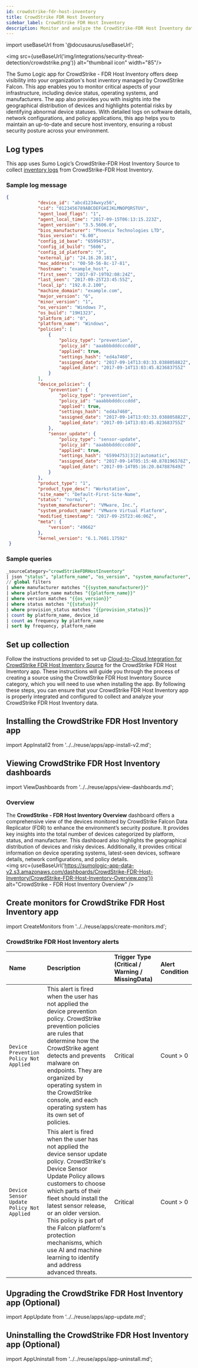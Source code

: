 ```yaml
---
id: crowdstrike-fdr-host-inventory
title: CrowdStrike FDR Host Inventory
sidebar_label: CrowdStrike FDR Host Inventory
description: Monitor and analyze the CrowdStrike-FDR Host Inventory data to detect potential security threats related to user activity.
---
```


import useBaseUrl from '@docusaurus/useBaseUrl';

<img src={useBaseUrl('img/integrations/security-threat-detection/crowdstrike.png')} alt="thumbnail icon" width="85"/>

The Sumo Logic app for CrowdStrike - FDR Host Inventory offers deep visibility into your organization's host inventory managed by CrowdStrike Falcon. This app enables you to monitor critical aspects of your infrastructure, including device status, operating systems, and manufacturers. The app also provides you with insights into the geographical distribution of devices and highlights potential risks by identifying abnormal device statuses. With detailed logs on software details, network configurations, and policy applications, this app helps you to maintain an up-to-date and secure host inventory, ensuring a robust security posture across your environment.

## Log types

This app uses Sumo Logic’s CrowdStrike-FDR Host Inventory Source to collect [inventory logs](https://falcon.crowdstrike.com/login/?next=%2Fdocumentation%2F84%2Fhost-and-host-group-management-apis#managing-hosts) from CrowdStrike-FDR Host Inventory.

### Sample log message

```json title="Host Inventory Log"
{
            "device_id": "abcd1234wxyz56",
            "cid": "0123456789ABCDEFGHIJKLMNOPQRSTUV",
            "agent_load_flags": "1",
            "agent_local_time": "2017-09-15T06:13:15.223Z",
            "agent_version": "3.5.5606.0",
            "bios_manufacturer": "Phoenix Technologies LTD",
            "bios_version": "6.00",
            "config_id_base": "65994753",
            "config_id_build": "5606",
            "config_id_platform": "3",
            "external_ip": "24.16.20.181",
            "mac_address": "00-50-56-8c-17-81",
            "hostname": "example_host",
            "first_seen": "2017-07-19T02:08:24Z",
            "last_seen": "2017-09-25T23:45:55Z",
            "local_ip": "192.0.2.100",
            "machine_domain": "example.com",
            "major_version": "6",
            "minor_version": "1",
            "os_version": "Windows 7",
            "os_build": "19H1323",
            "platform_id": "0",
            "platform_name": "Windows",
            "policies": [
                {
                    "policy_type": "prevention",
                    "policy_id": "aaabbbdddcccddd",
                    "applied": true,
                    "settings_hash": "ed4a7460",
                    "assigned_date": "2017-09-14T13:03:33.038805882Z",
                    "applied_date": "2017-09-14T13:03:45.823683755Z"
                }
            ],
            "device_policies": {
                "prevention": {
                    "policy_type": "prevention",
                    "policy_id": "aaabbbdddcccddd",
                    "applied": true,
                    "settings_hash": "ed4a7460",
                    "assigned_date": "2017-09-14T13:03:33.038805882Z",
                    "applied_date": "2017-09-14T13:03:45.823683755Z"
                },
                "sensor_update": {
                    "policy_type": "sensor-update",
                    "policy_id": "aaabbbdddcccddd",
                    "applied": true,
                    "settings_hash": "65994753|3|2|automatic",
                    "assigned_date": "2017-09-14T05:15:40.878196578Z",
                    "applied_date": "2017-09-14T05:16:20.847887649Z"
                }
            },
            "product_type": "1",
            "product_type_desc": "Workstation",
            "site_name": "Default-First-Site-Name",
            "status": "normal",
            "system_manufacturer": "VMware, Inc.",
            "system_product_name": "VMware Virtual Platform",
            "modified_timestamp": "2017-09-25T23:46:06Z",
            "meta": {
                "version": "49662"
            },
    		"kernel_version": "6.1.7601.17592"       
 }

```

### Sample queries

```sql title="Devices by Platform"
_sourceCategory="crowdStrikeFDRHostInventory"
| json "status", "platform_name", "os_version", "system_manufacturer", "provision_status", "device_id" as status, platform_name, version, manufacturer, provision_status, device_id nodrop
// global filters
| where manufacturer matches "{{system_manufacturer}}"
| where platform_name matches "{{platform_name}}"
| where version matches "{{os_version}}"
| where status matches "{{status}}"
| where provision_status matches "{{provision_status}}"
| count by platform_name, device_id
| count as frequency by platform_name
| sort by frequency, platform_name

```

## Set up collection

Follow the instructions provided to set up [Cloud-to-Cloud Integration for CrowdStrike FDR Host Inventory Source](/docs/send-data/hosted-collectors/cloud-to-cloud-integration-framework/crowdstrike-fdr-host-inventory-source/) for the CrowdStrike FDR Host Inventory app. These instructions will guide you through the process of creating a source using the CrowdStrike FDR Host Inventory Source category, which you will need to use when installing the app. By following these steps, you can ensure that your CrowdStrike FDR Host Inventory app is properly integrated and configured to collect and analyze your CrowdStrike FDR Host Inventory data.

## Installing the CrowdStrike FDR Host Inventory app

import AppInstall2 from '../../reuse/apps/app-install-v2.md';

<AppInstall2/>

## Viewing CrowdStrike FDR Host Inventory dashboards

import ViewDashboards from '../../reuse/apps/view-dashboards.md';

<ViewDashboards/>

### Overview

The **CrowdStrike - FDR Host Inventory Overview** dashboard offers a comprehensive view of the devices monitored by CrowdStrike Falcon Data Replicator (FDR) to enhance the environment’s security posture. It provides key insights into the total number of devices categorized by platform, status, and manufacturer. This dashboard also highlights the geographical distribution of devices and risky devices. Additionally, it provides critical information on device operating systems, latest-seen devices, software details, network configurations, and policy details.<br/> <img src={useBaseUrl('https://sumologic-app-data-v2.s3.amazonaws.com/dashboards/CrowdStrike-FDR-Host-Inventory/CrowdStrike-FDR-Host-Inventory-Overview.png')} alt="CrowdStrike - FDR Host Inventory Overview" />

## Create monitors for CrowdStrike FDR Host Inventory app

import CreateMonitors from '../../reuse/apps/create-monitors.md';

<CreateMonitors/>

### CrowdStrike FDR Host Inventory alerts

| Name | Description | Trigger Type (Critical / Warning / MissingData) | Alert Condition | 
|:--|:--|:--|:--|
| `Device Prevention Policy Not Applied` | This alert is fired when the user has not applied the device prevention policy. CrowdStrike prevention policies are rules that determine how the CrowdStrike agent detects and prevents malware on endpoints. They are organized by operating system in the CrowdStrike console, and each operating system has its own set of policies. | Critical | Count > 0 | 
| `Device Sensor Update Policy Not Applied` | This alert is fired when the user has not applied the device sensor update policy. CrowdStrike's Device Sensor Update Policy allows customers to choose which parts of their fleet should install the latest sensor release, or an older version. This policy is part of the Falcon platform's protection mechanisms, which use AI and machine learning to identify and address advanced threats. | Critical | Count > 0|

## Upgrading the CrowdStrike FDR Host Inventory app (Optional)

import AppUpdate from '../../reuse/apps/app-update.md';

<AppUpdate/>

## Uninstalling the CrowdStrike FDR Host Inventory app (Optional)

import AppUninstall from '../../reuse/apps/app-uninstall.md';

<AppUninstall/>
